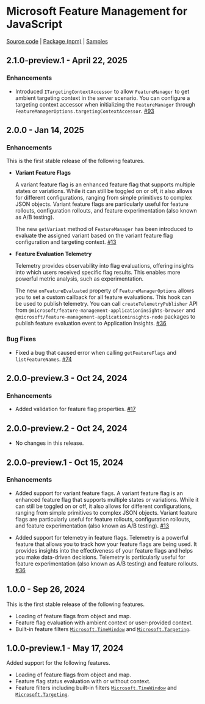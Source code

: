 # Microsoft Feature Management for JavaScript

[Source code][source_code] | [Package (npm)][package] | [Samples][samples]

## 2.1.0-preview.1 - April 22, 2025

### Enhancements

* Introduced `ITargetingContextAccessor` to allow `FeatureManager` to get ambient targeting context in the server scenario. You can configure a targeting context accessor when initializing the `FeatureManager` through `FeatureManagerOptions.targetingContextAccessor`. [#93](https://github.com/microsoft/FeatureManagement-JavaScript/pull/93) 

## 2.0.0 - Jan 14, 2025

### Enhancements

This is the first stable release of the following features.

* __Variant Feature Flags__

  A variant feature flag is an enhanced feature flag that supports multiple states or variations. While it can still be toggled on or off, it also allows for different configurations, ranging from simple primitives to complex JSON objects. Variant feature flags are particularly useful for feature rollouts, configuration rollouts, and feature experimentation (also known as A/B testing).

  The new `getVariant` method of `FeatureManager` has been introduced to evaluate the assigned variant based on the variant feature flag configuration and targeting context. [#13](https://github.com/microsoft/FeatureManagement-JavaScript/pull/13)

* __Feature Evaluation Telemetry__

  Telemetry provides observability into flag evaluations, offering insights into which users received specific flag results. This enables more powerful metric analysis, such as experimentation.
  
  The new `onFeatureEvaluated` property of `FeatureManagerOptions` allows you to set a custom callback for all feature evaluations. This hook can be used to publish telemetry. You can call `createTelemetryPublisher` API from `@microsoft/feature-management-applicationinsights-browser` and `@microsoft/feature-management-applicationinsights-node` packages to publish feature evaluation event to Application Insights. [#36](https://github.com/microsoft/FeatureManagement-JavaScript/pull/36)

### Bug Fixes

* Fixed a bug that caused error when calling `getFeatureFlags` and `listFeatureNames`. [#74](https://github.com/microsoft/FeatureManagement-JavaScript/issues/74)

## 2.0.0-preview.3 - Oct 24, 2024

### Enhancements

* Added validation for feature flag properties. [#17](https://github.com/microsoft/FeatureManagement-JavaScript/pull/17)

## 2.0.0-preview.2 - Oct 24, 2024

* No changes in this release.

## 2.0.0-preview.1 - Oct 15, 2024

### Enhancements

* Added support for variant feature flags. A variant feature flag is an enhanced feature flag that supports multiple states or variations. While it can still be toggled on or off, it also allows for different configurations, ranging from simple primitives to complex JSON objects. Variant feature flags are particularly useful for feature rollouts, configuration rollouts, and feature experimentation (also known as A/B testing). [#13](https://github.com/microsoft/FeatureManagement-JavaScript/pull/13)

* Added support for telemetry in feature flags. Telemetry is a powerful feature that allows you to track how your feature flags are being used. It provides insights into the effectiveness of your feature flags and helps you make data-driven decisions. Telemetry is particularly useful for feature experimentation (also known as A/B testing) and feature rollouts. [#36](https://github.com/microsoft/FeatureManagement-JavaScript/pull/36)

## 1.0.0 - Sep 26, 2024

This is the first stable release of the following features.
- Loading of feature flags from object and map.
- Feature flag evaluation with ambient context or user-provided context.
- Built-in feature filters [`Microsoft.TimeWindow`](https://github.com/microsoft/FeatureManagement/blob/main/Schema/FeatureFilters/Microsoft.TimeWindow.v1.0.0.schema.json) and [`Microsoft.Targeting`](https://github.com/microsoft/FeatureManagement/blob/main/Schema/FeatureFilters/Microsoft.Targeting.v1.0.0.schema.json).

## 1.0.0-preview.1 - May 17, 2024

Added support for the following features.
- Loading of feature flags from object and map.
- Feature flag status evaluation with or without context.
- Feature filters including built-in filters [`Microsoft.TimeWindow`](https://github.com/microsoft/FeatureManagement/blob/main/Schema/FeatureFilters/Microsoft.TimeWindow.v1.0.0.schema.json) and [`Microsoft.Targeting`](https://github.com/microsoft/FeatureManagement/blob/main/Schema/FeatureFilters/Microsoft.Targeting.v1.0.0.schema.json).

[package]: https://www.npmjs.com/package/@microsoft/feature-management
[samples]: https://github.com/microsoft/FeatureManagement-JavaScript/tree/main/examples
[source_code]: https://github.com/microsoft/FeatureManagement-JavaScript
